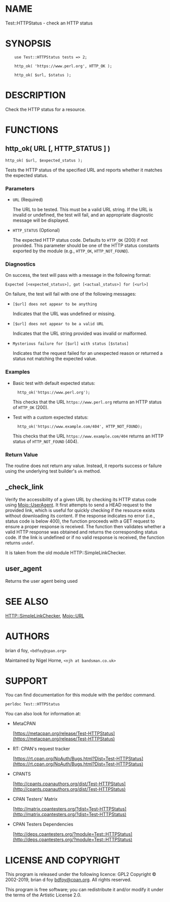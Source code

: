 # NAME

Test::HTTPStatus - check an HTTP status

# SYNOPSIS

        use Test::HTTPStatus tests => 2;

        http_ok( 'https://www.perl.org', HTTP_OK );

        http_ok( $url, $status );

# DESCRIPTION

Check the HTTP status for a resource.

# FUNCTIONS

## http\_ok( URL \[, HTTP\_STATUS \] )

    http_ok( $url, $expected_status );

Tests the HTTP status of the specified URL and reports whether it matches the expected status.

### Parameters

- `URL` (Required)

    The URL to be tested.
    This must be a valid URL string.
    If the URL is invalid or undefined, the test will fail, and an appropriate diagnostic message will be displayed.

- `HTTP_STATUS` (Optional)

    The expected HTTP status code.
    Defaults to `HTTP_OK` (200) if not provided.
    This parameter should be one of the HTTP status constants exported by the module (e.g., `HTTP_OK`, `HTTP_NOT_FOUND`).

### Diagnostics

On success, the test will pass with a message in the following format:

    Expected [<expected_status>], got [<actual_status>] for [<url>]

On failure, the test will fail with one of the following messages:

- `[$url] does not appear to be anything`

    Indicates that the URL was undefined or missing.

- `[$url] does not appear to be a valid URL`

    Indicates that the URL string provided was invalid or malformed.

- `Mysterious failure for [$url] with status [$status]`

    Indicates that the request failed for an unexpected reason or returned a status not matching the expected value.

### Examples

- Basic test with default expected status:

        http_ok('https://www.perl.org');

    This checks that the URL `https://www.perl.org` returns an HTTP status of `HTTP_OK` (200).

- Test with a custom expected status:

        http_ok('https://www.example.com/404', HTTP_NOT_FOUND);

    This checks that the URL `https://www.example.com/404` returns an HTTP status of `HTTP_NOT_FOUND` (404).

### Return Value

The routine does not return any value.
Instead, it reports success or failure using the underlying test builder's `ok` method.

## \_check\_link

Verify the accessibility of a given URL by checking its HTTP status code using [Mojo::UserAgent](https://metacpan.org/pod/Mojo%3A%3AUserAgent).
It first attempts to send a HEAD request to the provided link,
which is useful for quickly checking if the resource exists without downloading its content.
If the response indicates no error (i.e., status code is below 400),
the function proceeds with a GET request to ensure a proper response is received.
The function then validates whether a valid HTTP response was obtained and returns the corresponding status code.
If the link is undefined or if no valid response is received, the function returns `undef`.

It is taken from the old module HTTP::SimpleLinkChecker.

## user\_agent

Returns the user agent being used

# SEE ALSO

[HTTP::SimpleLinkChecker](https://metacpan.org/pod/HTTP%3A%3ASimpleLinkChecker), [Mojo::URL](https://metacpan.org/pod/Mojo%3A%3AURL)

# AUTHORS

brian d foy, `<bdfoy@cpan.org>`

Maintained by Nigel Horne, `<njh at bandsman.co.uk>`

# SUPPORT

You can find documentation for this module with the perldoc command.

    perldoc Test::HTTPStatus

You can also look for information at:

- MetaCPAN

    [https://metacpan.org/release/Test-HTTPStatus](https://metacpan.org/release/Test-HTTPStatus)

- RT: CPAN's request tracker

    [https://rt.cpan.org/NoAuth/Bugs.html?Dist=Test-HTTPStatus](https://rt.cpan.org/NoAuth/Bugs.html?Dist=Test-HTTPStatus)

- CPANTS

    [http://cpants.cpanauthors.org/dist/Test-HTTPStatus](http://cpants.cpanauthors.org/dist/Test-HTTPStatus)

- CPAN Testers' Matrix

    [http://matrix.cpantesters.org/?dist=Test-HTTPStatus](http://matrix.cpantesters.org/?dist=Test-HTTPStatus)

- CPAN Testers Dependencies

    [http://deps.cpantesters.org/?module=Test::HTTPStatus](http://deps.cpantesters.org/?module=Test::HTTPStatus)

# LICENSE AND COPYRIGHT

This program is released under the following licence: GPL2
Copyright © 2002-2019, brian d foy <bdfoy@cpan.org>. All rights reserved.

This program is free software; you can redistribute it and/or modify
it under the terms of the Artistic License 2.0.
